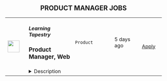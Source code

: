 <div align="center"><h2>PRODUCT MANAGER JOBS</h2></div><table><tr>
                <td width="100" height="100" rowspan="2">
                    <img src="https://wwr-pro.s3.amazonaws.com/logos/0001/5459/logo.gif" width="38px" height="auto">
                </td>
                <td width="300">
                    <h5>Learning Tapestry</h5>
                    <h3> Product Manager, Web</h3>
                </td>
                <td width="300">
                    <code>Product</code>
                </td>
                <td width="200">
                <text>5 days ago</text>
                </td>
                <td width="100" rowspan="2">
                <a href="https://weworkremotely.com/remote-jobs/learning-tapestry-product-manager-web" align="right" target="_blank">Apply</a>
                </td>
            </tr>
            <tr>
                <td colspan="3">
                <details><summary>Description</summary>
                <img src="https://we-work-remotely.imgix.net/logos/0001/5459/logo.gif?ixlib=rails-4.0.0&w=50&h=50&dpr=2&fit=fill&auto=compress" />

<p>
  <strong>Headquarters:</strong> United States
    <br /><strong>URL:</strong> <a href="https://learningtapestry.com">https://learningtapestry.com</a>
</p>

<div>
<br><strong>What We’re Looking For <br></strong><br>
</div><div>Learning Tapestry is working with our client who is a leading learning service for families with preschoolers. Our client delivers streaming and interactive learning content that helps young kids develop skills, knowledge and passions, through play with the characters they love. They also help parents help their kids thrive. The client is a direct-to-consumer offering available on standalone mobile apps, connected TV apps, and add-on channels. We are forming a team of highly motivated individuals who are eager to work in a start-up-like environment within a large media company. We need innovators and self-starters who are passionate about playful learning and comfortable working in a fast-paced, creative-led organization.</div><div><br></div><div><strong><em>Product Manager role:</em></strong></div><div>The Product Manager, Web role will be responsible for leading the product roadmap that cuts across our Growth channels. This role will shepherd business and user needs through the many stages of product development, including ideation, research, planning, and execution. </div><div><strong> </strong></div><div>
<strong>RESPONSIBILITIES</strong>:</div><div><br></div><ul>
<li>Lead the creation of a well-supported product strategy to optimize platforms that support Marketing’s Growth channels.</li>
<li>Partner closely with Marketing Leads and key partners to define a compelling long-term vision.<br>Build positive relationships with Marketing, Product, Design, and Engineering to drive marketing vision forward.</li>
<li>Oversee the entire lifecycle of features, from ideation to technical implementation, in collaboration with cross-functional stakeholders, designers, developers and QA.</li>
<li>Break down complex problems into manageable steps by authoring and prioritizing epics and user stories. </li>
<li>Be a leader on a cross-functional scrum team—foster a creative, collaborative and disciplined culture to produce the best results possible.</li>
<li>Analyze product use and performance to continually focus on subscription growth and engagement.</li>
<li>Communicate product roadmap and requirements across teams and departments.</li>
</ul><div><br></div><div><strong>QUALIFICATIONS:</strong></div><ul>
<li>Must be available to work US East Coast standard business hours, 40 hours per week</li>
<li>3+ years experience in product management </li>
<li>Deep understanding of the product development process end-to-end; technical background or extensive experience with the technical side of product development</li>
<li>Ability to thrive in a fast-paced, collaborative, agile environment</li>
<li>Highly motivated to work independently and collaboratively with stakeholders</li>
<li>Natural collaborator who knows how to drive decision-making and has the ability to influence through informal authority.</li>
<li>Experience using data to make decisions</li>
<li>Experience working on an Agile/Scrum team</li>
<li>Bachelor’s degree</li>
</ul><div><br></div><div>
<br><strong>About You<br></strong><br>
</div><div>You’re comfortable in a remote work environment, with team members from different time zones. You manage your own time well and are a self-starter. You have a distraction-free place you can use for work that offers reliable Internet access, either in your home or a local co-working facility. You’re able to work 8:00 AM to 5:00 PM US Eastern Standard Time (standard business hours).</div><div><br></div><div>You are experienced and well-versed in the productivity tools we use, like Google Apps &amp; Hangouts, Slack, and Harvest for time tracking.</div><div><br></div><div>You’re fluent in written and spoken English. </div><div><br></div><div>Please do not hesitate to apply if you do not match these requirements exactly but think you could be a good fit.</div>

<p><strong>To apply:</strong> <a href="https://weworkremotely.com/remote-jobs/learning-tapestry-product-manager-web">https://weworkremotely.com/remote-jobs/learning-tapestry-product-manager-web</a></p>

                </details>
                </td>
            </tr>,<tr>
                <td width="100" height="100" rowspan="2">
                    <img src="https://wwr-pro.s3.amazonaws.com/logos/0077/5904/logo.gif" width="38px" height="auto">
                </td>
                <td width="300">
                    <h5>TestGorilla</h5>
                    <h3> Senior Product Manager</h3>
                </td>
                <td width="300">
                    <code>Product</code>
                </td>
                <td width="200">
                <text>6 days ago</text>
                </td>
                <td width="100" rowspan="2">
                <a href="https://weworkremotely.com/remote-jobs/testgorilla-senior-product-manager-3" align="right" target="_blank">Apply</a>
                </td>
            </tr>
            <tr>
                <td colspan="3">
                <details><summary>Description</summary>
                <img src="https://we-work-remotely.imgix.net/logos/0077/5904/logo.gif?ixlib=rails-4.0.0&w=50&h=50&dpr=2&fit=fill&auto=compress" />

<p>
  <strong>Headquarters:</strong> Amsterdam
    <br /><strong>URL:</strong> <a href="https://www.testgorilla.com/">https://www.testgorilla.com/</a>
</p>

<div>Hi,</div><div><br></div><div>I’m Claudia, the Head of Product at TestGorilla. We’re a fast-growing <a href="https://www.testgorilla.com/">HR tech startup</a> that helps teams make better hiring decisions faster and bias-free.</div><div><br></div><div>Over the past year, we’ve experienced tremendous growth. More than 7,500 companies have replaced CVs with our assessments to screen candidates in an unbiased and data-driven way. </div><div><br></div><div>As we scale our efforts in 2022 and beyond, we’re looking for a <strong>Senior Product Manager </strong>who’s passionate about building amazing product experiences and helping people land dream jobs. </div><div>
<br><br>
</div><h1><strong>What’s in it for you?</strong></h1><ul>
<li>Helping shape a fast-growing HR tech startup as an early employee</li>
<li>Fully remote position with bright, motivated, and friendly colleagues around the world </li>
<li>Competitive salary + Share appreciation rights (SARs)</li>
<li>Flexible hours and vacation</li>
<li>Paid parental leave </li>
<li>Remote working budget: €1,000 per year</li>
<li>Learning and development budget: 3.5% of salary</li>
</ul><div><br></div><h1>The job in a nutshell</h1><div>As a<strong> Senior Product Manager,</strong> you’ll be responsible for creating and shipping products that help hundreds of thousands of users around the world land their dream job. <br><br>
</div><div>Together with a cross-functional team, you’ll take ownership of translating our product vision and strategy into a roadmap, ensure seamless product delivery and drive feedback loops on what has been shipped. <br><br>
</div><div>Your goal is to give our customers and their candidates the best experience possible out there! This is an amazing opportunity for a product manager that is looking to embark on an entrepreneurial journey and is ready to put a dent in the universe! </div><div><br></div><div><br></div><h1><strong>You’ll spend time on the following:</strong></h1><ul>
<li>Define a vision, strategy and roadmap that drives maximum impact for your area of the customer and candidate experience. </li>
<li>
<a href="https://www.testgorilla.com/test-library/role-specific-skills-tests/product-owner-test/">Drive product execution</a>: gather requirements, define functionality, set goals, deliver with your team against these goals, resolve quality issues.</li>
<li>Work with cross-functional stakeholders (Customer Success, Sales, Marketing, etc.). to factor their requirements into product decisions.</li>
<li>Talk to users on a regular basis: our customers that create assessments as well as candidates taking the assessment.</li>
<li>Leverage data and user insights to create solutions that satisfy and solve user needs.</li>
<li>Create clear and thoughtful documentation that can easily be understood and used by both technical and non-technical stakeholders.</li>
<li>Ensure UX and product-led growth is at the heart of what we build.</li>
<li>Gain a broader understanding of trends in the HR and HR-tech vertical that impact product development.</li>
<li>Work in a collaborative, talented distributed team across the globe.<br><br>
</li>
</ul><div> </div><h1><strong>Here's what we are looking for:</strong></h1><ul>
<li>You are inspired by our mission to put <em>one billion people in dream jobs</em>
</li>
<li>You are fully aligned with our <a href="https://www.testgorilla.com/careers/">values </a>
</li>
<li>You have a track record of shipping and scaling high quality products that effectively service the needs of both customers and the business.</li>
<li>You have creative and innovative problem solving skills and feel comfortable engaging in detailed conversations about strategy and product design with both non-technical and technical audiences.</li>
<li>You are data driven and use that skill to drive strategic decisions for the product you are working on. Making sure we tackle the biggest opportunities in the most effective way.</li>
<li>You’re able to think big, but start small. You can establish a north star for your product while maintaining an agile mindset towards getting there.</li>
<li>You have a user-first mindset. You’re passionate about understanding their needs and continuously improving their experience.</li>
<li>You have strong collaboration and relationship building skills that allow you to build cross-functional relationships.</li>
<li>You have excellent communication skills (both written and verbal) and attention to detail. </li>
<li>You are comfortable with ambiguity and thrive in the fast paced environment of an early-stage startup that is operating remotely around the globe.</li>
</ul><div>We typically expect candidates with at least <strong><em>5 years of Senior Product Management experience</em></strong> to have the skills mentioned above.<br><br>
</div><div> </div><h1><strong>Bonus points if…</strong></h1><ul>
<li>You have experience working in a high growth product-led startup.</li>
<li>You have domain experience working in HR-tech and/or SaaS.</li>
<li>You have led detailed short-term product roadmaps while keeping the longer term vision intact.</li>
<li>You have strong experience with UI/UX design, and you are passionate about design and creating beautiful products.</li>
</ul><div>
<br><br>
</div><h1><strong>Interested?</strong></h1><div>
<br>We don’t offer rainbow glitter unicorns or dog-friendly offices (we literally don’t have an office), but we do offer real people, solid core values, and a product meant to give everyone a fair, unbiased chance at their dream jobs.</div><div>
<br>Here at TestGorilla, we eat our own dog food. We use our assessment platform to make sure we make the best hiring decisions, faster and bias-free. </div><div>
<br>So if this role sounds like a good fit for you, I’d like you to take an assessment so we can get a better idea about whether you would fit the role. It’s also a great opportunity for you to get to know our product!</div><div>
<br>If you’re hired, I’ll do everything I can to help you succeed at TestGorilla and throughout the rest of your career.</div><div><br></div><div>
<br><br>
</div>

<p><strong>To apply:</strong> <a href="https://weworkremotely.com/remote-jobs/testgorilla-senior-product-manager-3">https://weworkremotely.com/remote-jobs/testgorilla-senior-product-manager-3</a></p>

                </details>
                </td>
            </tr>,<tr>
                <td width="100" height="100" rowspan="2">
                    <img src="https://wwr-pro.s3.amazonaws.com/logos/0064/4850/logo.gif" width="38px" height="auto">
                </td>
                <td width="300">
                    <h5>TestGorilla</h5>
                    <h3> Growth Product Manager</h3>
                </td>
                <td width="300">
                    <code>Product</code>
                </td>
                <td width="200">
                <text>13 days ago</text>
                </td>
                <td width="100" rowspan="2">
                <a href="https://weworkremotely.com/remote-jobs/testgorilla-growth-product-manager-2" align="right" target="_blank">Apply</a>
                </td>
            </tr>
            <tr>
                <td colspan="3">
                <details><summary>Description</summary>
                <img src="https://we-work-remotely.imgix.net/logos/0064/4850/logo.gif?ixlib=rails-4.0.0&w=50&h=50&dpr=2&fit=fill&auto=compress" />

<p>
  <strong>Headquarters:</strong> Amsterdam, The Netherlands
    <br /><strong>URL:</strong> <a href="https://www.testgorilla.com/">https://www.testgorilla.com/</a>
</p>

<div>Hi there,</div><div><br></div><div>I’m Michel, the Head of Product at TestGorilla. We’re a fast-growing HR tech startup that helps teams make better hiring decisions faster and bias-free.</div><div><br></div><div>Over the last year, we’ve experienced tremendous growth. More than 6,000 companies have replaced CVs with our assessments to screen candidates in an unbiased and data-driven way. That growth is in part thanks to our extensive inbound marketing program. <br><br>As we look to scale our efforts in 2022 and beyond, we’re looking for a <strong> Growth Product Manager</strong> who’s passionate about joining our quest to help people land dream jobs. </div><div><br></div><div><br></div><h1><strong>What’s in it for you?</strong></h1><ul>
<li>Helping shape a fast-growing HR tech startup as an early employee</li>
<li>Fully remote position with bright, motivated, and friendly colleagues around the world </li>
<li>Chance to be at the forefront of a growing trend of Agile Marketing</li>
<li>Competitive salary + share appreciation rights (SARs)</li>
<li>Flexible hours and vacation</li>
<li>Paid parental leave </li>
<li>Remote working budget: €1,000 per year</li>
<li>Learning and development budget: 3,5% of salary</li>
</ul><div><br></div><div><br></div><h1><strong>The job in a nutshell</strong></h1><div>Reporting into our Head of Product, we are looking for a creative and highly collaborative <strong>Growth Product Manager</strong> with a solid experimentation background and an obsession over the user's needs to lead one of our new Marketing Squads. <br><br>As a Growth Product Manager in our Marketing Department, you'll collaborate with stakeholders and teams from multiple departments to help attract new users to TestGorilla, and convert them into valued customers. You will do this by developing in-depth product, customer, and market insight, translating that insight into a healthy portfolio of marketing experiments that can help us provide a better experience to our users, and validating &amp; informing our brand positioning and product strategy. </div><div><br></div><div>This is an amazing opportunity for a Growth Product Manager who is looking to embark on an entrepreneurial journey and is ready to put a dent in the universe! </div><div>
<br><br>
</div><h1><strong>You’ll spend time on the following:</strong></h1><ul>
<li>Collaborate with Test Gorilla's Product and Marketing leadership teams to help plan and execute an acquisition strategy to drive sustainable user growth</li>
<li>Prioritize a healthy portfolio of marketing experiments and marketing campaigns that can move the needle for user visits, conversion, and engagement </li>
<li>Develop a deep understanding of our users and our content through qualitative research, data analytics and experimentation </li>
<li>Form part of the Product and Engineering team by collaborating with Product Designers and Engineers - from discovery to delivery, on to monitoring after release</li>
<li>Work cross-functionally across the company to understand how Marketing can leverage our product, content, articles, creatives, and landing pages to grow our user base</li>
</ul><div><br></div><h1><strong><br>Here's what we are looking for:</strong></h1><ul>
<li>You are inspired by our mission of <em>putting people in their dream jobs</em> </li>
<li>You are fully aligned with our <a href="https://www.testgorilla.com/careers/">values </a>
</li>
<li>You are natively proficient in written English</li>
<li>You are passionate about Product Management and <a href="https://www.testgorilla.com/test-library/role-specific-skills-tests/growth-marketing-b2c-test/">Marketing</a> </li>
<li>Prior experience in a marketing role</li>
<li>Experience running experiments with lean thinking and quick iterations</li>
<li>Data-driven approach to product management and prioritization</li>
<li>Excellent stakeholder management skills</li>
<li>Mindset that always thinks MVP first</li>
<li>User psychology and marketing know-how </li>
<li>You are comfortable with the ambiguity and pace of iteration of a hyper-growth startup</li>
</ul><div><br></div><div>
<em>We typically expect candidates with at least </em><strong><em>3 years of experience in agile cross-functional product</em></strong><em> and/or marketing team to have the skills mentioned above.</em>
</div><div>
<br><br>
</div><h1><strong>Bonus points if…</strong></h1><ul>
<li>You have experience working in a SaaS company and a fast-growing startup </li>
<li>You have experience working in a Product-led growth environment</li>
<li>You have experience with Agile Marketing </li>
</ul><div><br></div><div><br></div><h1><strong>Interested?</strong></h1><div>We don’t offer rainbow glitter unicorns or dog-friendly offices (we literally don’t have an office), but we do offer real people, solid core values, and a product meant to give everyone a fair, unbiased chance at their dream jobs.</div><div>
<br>Here at TestGorilla, we eat our own dog food. We use our assessment platform to make sure we make the best hiring decisions faster and bias-free. I took one too and I enjoyed it!</div><div>
<br>So if this role sounds like a good fit for you, I’d like you to <a href="https://assessment.testgorilla.com/testtaker/publicinvitation/cc74819f-dbe4-4978-b112-8d75fc0923b2">take an assessment</a> so we can get a better idea about whether you would fit the role. It’s also a great opportunity for you to get to know our product!</div><div>
<br>If you’re hired, I’ll do everything I can to help you succeed at TestGorilla and throughout the rest of your career.</div><div><br></div>

<p><strong>To apply:</strong> <a href="https://weworkremotely.com/remote-jobs/testgorilla-growth-product-manager-2">https://weworkremotely.com/remote-jobs/testgorilla-growth-product-manager-2</a></p>

                </details>
                </td>
            </tr>,<tr>
                <td width="100" height="100" rowspan="2">
                    <img src="https://pbs.twimg.com/profile_images/1177267684574208000/54eG3WmW_400x400.jpg" width="38px" height="auto">
                </td>
                <td width="300">
                    <h5>SafetyWing</h5>
                    <h3>
            Product Manager Nomad Insurance
          </h3>
                </td>
                <td width="300">
                    <code></code>
                </td>
                <td width="200">
                <text>0 days ago</text>
                </td>
                <td width="100" rowspan="2">
                <a href="https://safetywing.pinpointhq.com//en/jobs/49596" align="right" target="_blank">Apply</a>
                </td>
            </tr>
            <tr>
                <td colspan="3">
                <details><summary>Description</summary>
                

          <div class="external-panel__trix-content external-panel__trix-content--colored external-panel__trix-content--lead-in" id="external-jobs-show-description">
            <script type="application/json" id="js-react-on-rails-context">{"railsEnv":"production","inMailer":false,"i18nLocale":"en","i18nDefaultLocale":"en","rorVersion":"13.0.2","rorPro":false,"href":"https://safetywing.pinpointhq.com//en/jobs/49596","location":"//en/jobs/49596","scheme":"https","host":"safetywing.pinpointhq.com","port":null,"pathname":"//en/jobs/49596","search":null,"httpAcceptLanguage":"en-US","serverSide":false}</script>
<div id="External::Careerspage::Renderplyrvideo-react-component-7781c316-1dd6-43b9-9538-f9d22977e00f"><div><div>
<!--block--><a href="https://safetywing.com" target="_blank" rel="noopener"><strong>SafetyWing</strong></a> (YC W18) is seeking an ambitious and creative <strong>Product Manager - Nomad Insurance</strong> to help make our product something our customers love so much they’ll tell their friends about it. <br><strong>Nomad Insurance</strong> is rapidly scaling, and we need an experienced product leader to partner with the General Manager to own and implement the product roadmap. You will be working on the very first product we have launched.</div></div></div>
      <script type="application/json" class="js-react-on-rails-component" data-component-name="External::Careerspage::Renderplyrvideo" data-dom-id="External::Careerspage::Renderplyrvideo-react-component-7781c316-1dd6-43b9-9538-f9d22977e00f">{"featureFlags":{"job_templates":"enabled"},"companySettings":{"edit_offer_before_send":true,"advanced_search":true,"facebook_advert":false,"bulk_download":false,"move_to_hired_on_offer_acceptance":true,"bulk_email_job_seekers":false,"workflow_automation":true,"cronofy_enterprise_connect":false,"enable_job_maximum_headcount":false,"job_requisition_management":true,"essential_cookies_only":false,"strict_gdpr_adherence":false,"use_company_from_address":false,"semi_private_comments":false,"additional_statuses":false,"multiple_company_themes":false,"strict_ofccp_compliance":false,"grouped_jobs":false,"move_to_any_job":false,"remove_logo_from_email_template":false,"candidate_job_preferences":false,"automatically_reject_referrals":false,"indeed_feed_stages_and_workplace_type":false,"variable_sign_off_signatories":false,"react_select_on_external_jobs":false,"monitor_with_rum":false,"restricted_cronofy_oauth_scope":false},"enabledLocaleKeys":["en"],"onboardingSettings":{"isOnboardingEnabled":true},"htmlString":"\u003cdiv\u003e\n\u003c!--block--\u003e\u003ca href=\"https://safetywing.com\" target=\"_blank\" rel=\"noopener\"\u003e\u003cstrong\u003eSafetyWing\u003c/strong\u003e\u003c/a\u003e (YC W18) is seeking an ambitious and creative \u003cstrong\u003eProduct Manager - Nomad Insurance\u003c/strong\u003e to help make our product something our customers love so much they’ll tell their friends about it. \u003cbr\u003e\u003cstrong\u003eNomad Insurance\u003c/strong\u003e is rapidly scaling, and we need an experienced product leader to partner with the General Manager to own and implement the product roadmap. You will be working on the very first product we have launched.\u003c/div\u003e"}</script>
      


          </div>

          <dl class="external-definition-list hide-at-sm-block" id="external-jobs-show-meta-mobile">

            <div class="frow frow--tn-gutters">


              <div class="col-tn-1-2" id="external-jobs-show-department">
                <dt>Department</dt>
                <dd>Product</dd>
              </div>

              <div class="col-tn-1-2" id="external-jobs-show-employment-type">
                <dt>Employment Type</dt>
                <dd>Full Time</dd>
              </div>

              <div class="col-tn-1-2" id="external-jobs-show-location">
                <dt>Location</dt>
                <dd>Remote</dd>
              </div>

              <div class="col-tn-1-2" id="external-jobs-show-workplace-type">
                <dt>Workplace type</dt>
                <dd>Fully remote</dd>
              </div>




                <div class="col-tn-1-1" id="external-jobs-show-hiring-manager-profile">

                  <hr class="divider divider--dark mar-v-3">

                  <div class="pinpoint-job-sidebar--hiring_manager">

  <div class="text-bold mar-b-3">
    This role's hiring manager:
  </div>

  <div class="frow frow--gutters frow--items-center">


      <div>
        <img class="avatar avatar--14x" src="https://safetywing.pinpointhq.com/rails/active_storage/blobs/eyJfcmFpbHMiOnsibWVzc2FnZSI6IkJBaHBBOGtqTUE9PSIsImV4cCI6bnVsbCwicHVyIjoiYmxvYl9pZCJ9fQ==--87967ebaaa2a0d15014cf259de29e17cb8268e7c/Michael.jpg">
      </div>


    <span class="text-medium text-semi-bold mar-l-1">
      Michael Cubbin
    </span>

  </div>

  <div class="mar-t-3">

    <a class="link link--default link--underline text-underline" target="_blank" href="/en/profile/11676?theme_id=1487">
      View Michael's Profile <i class="fal fa-chevron-right-mar-l-1" aria-hidden="true"></i>
</a>
  </div>

</div>


                </div>


            </div>

          </dl>

          <h2 class="external-panel__heading" id="responsibilities-heading">
            💻 Your responsibilities will include
          </h2>

          <div class="external-panel__trix-content external-panel__trix-content--colored" id="responsibilities-body">
            <div id="External::Careerspage::Renderplyrvideo-react-component-db97ffff-110e-4834-aed1-87330709781a"><div><ul>
<li>
<!--block-->Identify the most pressing issues in the product, find creative solutions to them, and quickly implement improvements with optimism and enthusiasm.&nbsp;</li>
<li>
<!--block-->Lead cross-functional projects most important to the team. If you were to join today, these would include things like implementing better processes for handling customer claims and working with legal, compliance, and partnership stakeholders to improve both our current nomad insurance product and our affiliate product for ambassadors.</li>
<li>
<!--block-->Help Nomad Insurance achieve its potential by understanding the latest status of all priority projects happening, pushing goals to be met, and being a jack of all trades to support your team in implementation.&nbsp;</li>
<li>
<!--block-->Build out operational systems and automation SafetyWing as we scale and grow, and ultimately make a product people love so much they tell their friends about it.</li>
</ul></div></div>
      <script type="application/json" class="js-react-on-rails-component" data-component-name="External::Careerspage::Renderplyrvideo" data-dom-id="External::Careerspage::Renderplyrvideo-react-component-db97ffff-110e-4834-aed1-87330709781a">{"featureFlags":{"job_templates":"enabled"},"companySettings":{"edit_offer_before_send":true,"advanced_search":true,"facebook_advert":false,"bulk_download":false,"move_to_hired_on_offer_acceptance":true,"bulk_email_job_seekers":false,"workflow_automation":true,"cronofy_enterprise_connect":false,"enable_job_maximum_headcount":false,"job_requisition_management":true,"essential_cookies_only":false,"strict_gdpr_adherence":false,"use_company_from_address":false,"semi_private_comments":false,"additional_statuses":false,"multiple_company_themes":false,"strict_ofccp_compliance":false,"grouped_jobs":false,"move_to_any_job":false,"remove_logo_from_email_template":false,"candidate_job_preferences":false,"automatically_reject_referrals":false,"indeed_feed_stages_and_workplace_type":false,"variable_sign_off_signatories":false,"react_select_on_external_jobs":false,"monitor_with_rum":false,"restricted_cronofy_oauth_scope":false},"enabledLocaleKeys":["en"],"onboardingSettings":{"isOnboardingEnabled":true},"htmlString":"\u003cul\u003e\n\u003cli\u003e\n\u003c!--block--\u003eIdentify the most pressing issues in the product, find creative solutions to them, and quickly implement improvements with optimism and enthusiasm. \u003c/li\u003e\n\u003cli\u003e\n\u003c!--block--\u003eLead cross-functional projects most important to the team. If you were to join today, these would include things like implementing better processes for handling customer claims and working with legal, compliance, and partnership stakeholders to improve both our current nomad insurance product and our affiliate product for ambassadors.\u003c/li\u003e\n\u003cli\u003e\n\u003c!--block--\u003eHelp Nomad Insurance achieve its potential by understanding the latest status of all priority projects happening, pushing goals to be met, and being a jack of all trades to support your team in implementation. \u003c/li\u003e\n\u003cli\u003e\n\u003c!--block--\u003eBuild out operational systems and automation SafetyWing as we scale and grow, and ultimately make a product people love so much they tell their friends about it.\u003c/li\u003e\n\u003c/ul\u003e"}</script>
      


          </div>


            <h2 class="external-panel__heading" id="skills-heading">
              🧪 We are looking for someone who
            </h2>
            <div class="external-panel__trix-content external-panel__trix-content--colored" id="skills-body">
              <div id="External::Careerspage::Renderplyrvideo-react-component-989289a1-19e7-45cd-ad38-760729a12994"><div><ul>
<li>
<!--block-->Is ambitious, organized, and great with a verbal and written communication</li>
<li>
<!--block-->Has had Product Management experience or equivalent experience as an entrepreneur. Ideally, you’ve also worked in the B2C space before.</li>
<li>
<!--block-->Has strong leadership skills and the ability to make people around you fulfill their potential.</li>
<li>
<!--block-->Is comfortable with product development cycles and ready to iterate and innovate on our processes.&nbsp;</li>
<li>
<!--block-->Has a growth-oriented mindset and is motivated by challenging growth targets.</li>
<li>
<!--block-->Has the ability to plan a project, gather the resources and see it through to completion no matter what challenges you encounter.</li>
<li>
<!--block-->Has good judgment in making something people love so much they tell their friends.</li>
</ul><div>
<!--block--><strong>😀 We like to work with people who:</strong>
</div><ul>
<li>
<!--block-->Want to help build a global social safety net on the Internet.</li>
<li>
<!--block-->Think for themselves instead of copying others.</li>
<li>
<!--block-->Are willing to try new things, even with the risk of failure.</li>
<li>
<!--block-->Are intellectually curious and open to new ideas.</li>
<li>
<!--block-->Are creative and bold in the face of any problems.</li>
<li>
<!--block-->Have strong integrity and do the right thing.</li>
</ul></div></div>
      <script type="application/json" class="js-react-on-rails-component" data-component-name="External::Careerspage::Renderplyrvideo" data-dom-id="External::Careerspage::Renderplyrvideo-react-component-989289a1-19e7-45cd-ad38-760729a12994">{"featureFlags":{"job_templates":"enabled"},"companySettings":{"edit_offer_before_send":true,"advanced_search":true,"facebook_advert":false,"bulk_download":false,"move_to_hired_on_offer_acceptance":true,"bulk_email_job_seekers":false,"workflow_automation":true,"cronofy_enterprise_connect":false,"enable_job_maximum_headcount":false,"job_requisition_management":true,"essential_cookies_only":false,"strict_gdpr_adherence":false,"use_company_from_address":false,"semi_private_comments":false,"additional_statuses":false,"multiple_company_themes":false,"strict_ofccp_compliance":false,"grouped_jobs":false,"move_to_any_job":false,"remove_logo_from_email_template":false,"candidate_job_preferences":false,"automatically_reject_referrals":false,"indeed_feed_stages_and_workplace_type":false,"variable_sign_off_signatories":false,"react_select_on_external_jobs":false,"monitor_with_rum":false,"restricted_cronofy_oauth_scope":false},"enabledLocaleKeys":["en"],"onboardingSettings":{"isOnboardingEnabled":true},"htmlString":"\u003cul\u003e\n\u003cli\u003e\n\u003c!--block--\u003eIs ambitious, organized, and great with a verbal and written communication\u003c/li\u003e\n\u003cli\u003e\n\u003c!--block--\u003eHas had Product Management experience or equivalent experience as an entrepreneur. Ideally, you’ve also worked in the B2C space before.\u003c/li\u003e\n\u003cli\u003e\n\u003c!--block--\u003eHas strong leadership skills and the ability to make people around you fulfill their potential.\u003c/li\u003e\n\u003cli\u003e\n\u003c!--block--\u003eIs comfortable with product development cycles and ready to iterate and innovate on our processes. \u003c/li\u003e\n\u003cli\u003e\n\u003c!--block--\u003eHas a growth-oriented mindset and is motivated by challenging growth targets.\u003c/li\u003e\n\u003cli\u003e\n\u003c!--block--\u003eHas the ability to plan a project, gather the resources and see it through to completion no matter what challenges you encounter.\u003c/li\u003e\n\u003cli\u003e\n\u003c!--block--\u003eHas good judgment in making something people love so much they tell their friends.\u003c/li\u003e\n\u003c/ul\u003e\u003cdiv\u003e\n\u003c!--block--\u003e\u003cstrong\u003e😀 We like to work with people who:\u003c/strong\u003e\n\u003c/div\u003e\u003cul\u003e\n\u003cli\u003e\n\u003c!--block--\u003eWant to help build a global social safety net on the Internet.\u003c/li\u003e\n\u003cli\u003e\n\u003c!--block--\u003eThink for themselves instead of copying others.\u003c/li\u003e\n\u003cli\u003e\n\u003c!--block--\u003eAre willing to try new things, even with the risk of failure.\u003c/li\u003e\n\u003cli\u003e\n\u003c!--block--\u003eAre intellectually curious and open to new ideas.\u003c/li\u003e\n\u003cli\u003e\n\u003c!--block--\u003eAre creative and bold in the face of any problems.\u003c/li\u003e\n\u003cli\u003e\n\u003c!--block--\u003eHave strong integrity and do the right thing.\u003c/li\u003e\n\u003c/ul\u003e"}</script>
      


            </div>



            <h2 class="external-panel__heading" id="benefits-heading">
              🧘 What we offer
            </h2>
            <div class="external-panel__trix-content external-panel__trix-content--colored" id="benefits-body">
              <div id="External::Careerspage::Renderplyrvideo-react-component-97147640-80ec-4c82-b562-778923233b87"><div><div>
<!--block-->We operate in a fully remote work environment – work from anywhere globally.&nbsp;<br><br>You will receive salary and equity compensation, health insurance, a laptop, a minimum of four weeks of the yearly vacation, personal development budget, attendance of professional conferences (and much more 😉).<br><br>We have a minimum of two annual team gatherings where you will join us. The previous gatherings were in&nbsp; Ljubljana, San Francisco, and Mexico.<br><br>We are looking forward to hearing from you!</div></div></div>
      <script type="application/json" class="js-react-on-rails-component" data-component-name="External::Careerspage::Renderplyrvideo" data-dom-id="External::Careerspage::Renderplyrvideo-react-component-97147640-80ec-4c82-b562-778923233b87">{"featureFlags":{"job_templates":"enabled"},"companySettings":{"edit_offer_before_send":true,"advanced_search":true,"facebook_advert":false,"bulk_download":false,"move_to_hired_on_offer_acceptance":true,"bulk_email_job_seekers":false,"workflow_automation":true,"cronofy_enterprise_connect":false,"enable_job_maximum_headcount":false,"job_requisition_management":true,"essential_cookies_only":false,"strict_gdpr_adherence":false,"use_company_from_address":false,"semi_private_comments":false,"additional_statuses":false,"multiple_company_themes":false,"strict_ofccp_compliance":false,"grouped_jobs":false,"move_to_any_job":false,"remove_logo_from_email_template":false,"candidate_job_preferences":false,"automatically_reject_referrals":false,"indeed_feed_stages_and_workplace_type":false,"variable_sign_off_signatories":false,"react_select_on_external_jobs":false,"monitor_with_rum":false,"restricted_cronofy_oauth_scope":false},"enabledLocaleKeys":["en"],"onboardingSettings":{"isOnboardingEnabled":true},"htmlString":"\u003cdiv\u003e\n\u003c!--block--\u003eWe operate in a fully remote work environment – work from anywhere globally. \u003cbr\u003e\u003cbr\u003eYou will receive salary and equity compensation, health insurance, a laptop, a minimum of four weeks of the yearly vacation, personal development budget, attendance of professional conferences (and much more 😉).\u003cbr\u003e\u003cbr\u003eWe have a minimum of two annual team gatherings where you will join us. The previous gatherings were in  Ljubljana, San Francisco, and Mexico.\u003cbr\u003e\u003cbr\u003eWe are looking forward to hearing from you!\u003c/div\u003e"}</script>
      


            </div>


          <h2 class="external-panel__heading" id="about-heading">
            About SafetyWing
          </h2>

          <div class="external-panel__trix-content external-panel__trix-content--colored" id="about-body">
            <div>
<strong>SafetyWing</strong> was founded to support nomads like ourselves by building an adaptable software-based global social safety net.<br><strong>Our products</strong> are created by a fully remote team distributed across the globe and stretching ten timezones while headquartered in San Francisco.<br><strong>We’re here</strong> to remove the role of geographical borders as a barrier to equal opportunities and freedom for everyone.</div>
          </div>

            <div class="frow frow--centered-column mar-t-8 mar-t-md-14" id="external-jobs-show-apply-now">

              <a class="external-button external-button--theme-highlight theme-highlight-background-color-ie-override theme-highlight-border-color-ie-override" href="/en/jobs/49596/applications/new">Apply Now</a>

            </div>

        
                </details>
                </td>
            </tr></table>